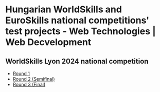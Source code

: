 # Hungarian WorldSkills and EuroSkills national competitions' test projects - Web Technologies | Web Decvelopment
## WorldSkills Lyon 2024 national competition
- [Round 1](https://github.com/skillsit-hu/ws2024-s17-hu-r1)
- [Round 2 (Semifinal)](https://github.com/skillsit-hu/ws2024-s17-hu-r2)
- [Round 3 (Final)](https://github.com/skillsit-hu/ws2024-s17-hu-r3)
